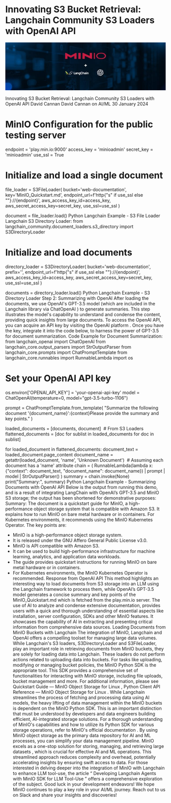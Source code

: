 # Innovating S3 Bucket Retrieval: Langchain Community S3 Loaders with OpenAI API

![Header Image](articles/images/Innovating_S3_Bucket_Retrieval__Langchain_Community_S3_Loaders_with_OpenAI_API.jpg)

Innovating S3 Bucket Retrieval: Langchain Community S3 Loaders with OpenAI API
David Cannan
David Cannan
on
AI/ML
30 January 2024

# MinIO Configuration for the public testing server
endpoint = 'play.min.io:9000'
access_key = 'minioadmin'
secret_key = 'minioadmin'
use_ssl = True

# Initialize and load a single document
file_loader = S3FileLoader(
bucket='web-documentation',
key='MinIO_Quickstart.md',
endpoint_url=f'http{"s" if use_ssl else ""}://{endpoint}',
aws_access_key_id=access_key,
aws_secret_access_key=secret_key,
use_ssl=use_ssl
)

document = file_loader.load()
Python Langchain Example - S3 File Loader
Langchain S3 Directory Loader:
from langchain_community.document_loaders.s3_directory import S3DirectoryLoader

# Initialize and load documents
directory_loader = S3DirectoryLoader(
bucket='web-documentation',
prefix='',
endpoint_url=f'http{"s" if use_ssl else ""}://{endpoint}',
aws_access_key_id=access_key,
aws_secret_access_key=secret_key,
use_ssl=use_ssl
)

documents = directory_loader.load()
Python Langchain Example - S3 Directory Loader
Step 2:
Summarizing with OpenAI
After loading the documents, we use OpenAI's GPT-3.5 model (which are included in the Langchain library via
ChatOpenAI
) to generate summaries. This step illustrates the model's capability to understand and condense the content, providing quick insights from large documents.
To access the OpenAI API, you can acquire an API key by visiting the
OpenAI platform
. Once you have the key, integrate it into the code below, to harness the power of GPT-3.5 for document summarization.
Code Example for Document Summarization:
from langchain_openai import ChatOpenAI
from langchain_core.output_parsers import StrOutputParser
from langchain_core.prompts import ChatPromptTemplate
from langchain_core.runnables import RunnableLambda
import os

# Set your OpenAI API key
os.environ['OPENAI_API_KEY'] = 'your-openai-api-key'
model = ChatOpenAI(temperature=0, model="gpt-3.5-turbo-1106")

prompt = ChatPromptTemplate.from_template(
"Summarize the following document '{document_name}':{context}Please provide the summary and key points."
)

loaded_documents = [documents, document]  # From S3 Loaders
flattened_documents = [doc for sublist in loaded_documents for doc in sublist]

for loaded_document in flattened_documents:
document_text = loaded_document.page_content
document_name = getattr(loaded_document, 'name', 'Unknown Document')  # Assuming each document has a 'name' attribute
chain = (
RunnableLambda(lambda x: {"context": document_text, "document_name": document_name})
| prompt
| model
| StrOutputParser()
)
summary = chain.invoke(None)
print("Summary:", summary)
Python Langchain Example - Summarizing Documents with OpenAI API
Below is the output from running this demo, and is a result of integrating LangChain with OpenAI’s GPT-3.5 and MinIO S3 storage; the output has been shortened for demonstrative purposes:
Summary: The document is a quickstart guide for MinIO, a high-performance object storage system that is compatible with Amazon S3. It explains how to run MinIO on bare metal hardware or in containers. For Kubernetes environments, it recommends using the MinIO Kubernetes Operator. The key points are:

- MinIO is a high-performance object storage system.
- It is released under the GNU Affero General Public License v3.0.
- MinIO is API compatible with Amazon S3.
- It can be used to build high-performance infrastructure for machine learning, analytics, and application data workloads.
- The guide provides quickstart instructions for running MinIO on bare metal hardware or in containers.
- For Kubernetes environments, the MinIO Kubernetes Operator is recommended.
Response from OpenAI API
This method highlights an interesting way to load documents from S3 storage into an LLM using the Langchain framework to process them, while OpenAI’s GPT-3.5 model generates a concise summary and key points of the
MinIO_Quickstart.md
which is fetched from the
play.min.io
server. The use of AI to analyze and condense extensive documentation, provides users with a quick and thorough understanding of essential aspects like installation, server configuration, SDKs and other MinIO features. It showcases the capability of AI in extracting and presenting critical information from comprehensive data sources.
Loading Documents from MinIO Buckets with Langchain
The integration of MinIO, Langchain and OpenAI offers a compelling toolset for managing large data volumes. While Langchain's S3 loaders, S3DirectoryLoader and S3FileLoader, play an important role in retrieving documents from MinIO buckets, they are solely for loading data into Langchain. These loaders do not perform actions related to uploading data into buckets. For tasks like uploading, modifying or managing bucket policies, the
MinIO Python SDK
is the appropriate tool. This SDK provides a comprehensive set of functionalities for interacting with MinIO storage, including file uploads, bucket management and more. For additional information, please see
Quickstart Guide — MinIO Object Storage for Linux
,
Python Client API Reference — MinIO Object Storage for Linux
.
While Langchain streamlines the process of fetching and processing data using AI models, the heavy lifting of data management within the MinIO buckets is dependent on the MinIO Python SDK. This is an important distinction that must be understood by developers and data engineers building efficient, AI-integrated storage solutions. For a thorough understanding of MinIO's capabilities and how to utilize its Python SDK for various storage operations, refer to MinIO's official
documentation
.
By using MinIO object storage as the primary data repository for AI and ML processes, you can simplify your data management pipeline. MinIO excels as a one-stop solution for
storing, managing, and retrieving large datasets
, which is crucial for effective AI and ML operations. This streamlined approach reduces complexity and overhead, potentially accelerating insights by ensuring swift access to data.
For those interested in delving deeper into the integration of MinIO with Langchain to enhance LLM tool-use, the article “
Developing Langchain Agents with MinIO SDK for LLM Tool-Use
” offers a comprehensive exploration of the subject.
Good luck in your development endeavors! We hope
MinIO
continues to play a key role in your AI/ML journey. Reach out to us on
Slack
and share your insights and discoveries!
